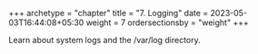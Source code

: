 +++
archetype = "chapter"
title = "7. Logging"
date = 2023-05-03T16:44:08+05:30
weight = 7
ordersectionsby = "weight"
+++

Learn about system logs and the /var/log directory.